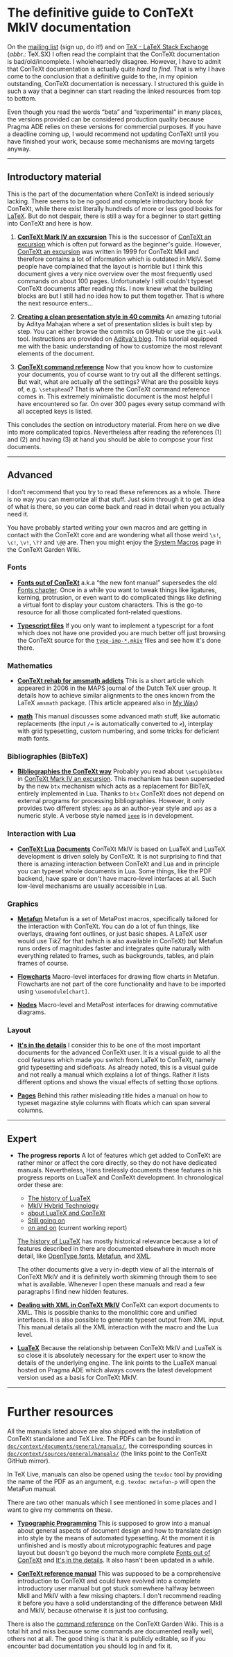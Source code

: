 # The definitive guide to ConTeXt MkIV documentation

On the [mailing list][list] (sign up, do it!) and on [TeX - LaTeX
Stack Exchange][texsx] (*abbr.:* TeX.SX) I often read the complaint
that the ConTeXt documentation is bad/old/incomplete.  I
wholeheartedly disagree.  However, I have to admit that ConTeXt
documentation is actually quite *hard to find*.  That is why I have
come to the conclusion that a definitive guide to the, in my opinion
outstanding, ConTeXt documentation is necessary.  I structured this
guide in such a way that a beginner can start reading the linked
resources from top to bottom.

Even though you read the words “beta” and “experimental” in many
places, the versions provided can be considered production quality
because Pragma ADE relies on these versions for commercial purposes.
If you have a deadline coming up, I would recommend not updating
ConTeXt until you have finished your work, because some mechanisms are
moving targets anyway.

[list]: https://mailman.ntg.nl/mailman/listinfo/ntg-context
[texsx]: https://tex.stackexchange.com

---

## Introductory material

This is the part of the documentation where ConTeXt is indeed
seriously lacking.  There seems to be no good and complete
introductory book for ConTeXt, while there exist literally hundreds of
more or less good books for [LaTeX][latex-docs].  But do not despair,
there is still a way for a beginner to start getting into ConTeXt and
here is how.

[latex-docs]: https://tex.stackexchange.com/questions/11

1. **[ConTeXt Mark IV an excursion][ma-cb-en]** This is the successor
    of [ConTeXt an excursion][mp-cb-en] which is often put forward as
    the beginner's guide.  However, [ConTeXt an excursion][mp-cb-en]
    was written in 1999 for ConTeXt MkII and therefore contains a lot
    of information which is outdated in MkIV.  Some people have
    complained that the layout is horrible but I think this document
    gives a very nice overview over the most frequently used commands
    on about 100 pages.  Unfortunately I still couldn't typeset
    ConTeXt documents after reading this.  I now knew what the
    building blocks are but I still had no idea how to put them
    together.  That is where the next resource enters...

[ma-cb-en]: http://www.pragma-ade.nl/general/manuals/ma-cb-en.pdf
[mp-cb-en]: http://www.pragma-ade.nl/general/manuals/mp-cb-en.pdf

2. **[Creating a clean presentation style in 40 commits][40-commits]**
    An amazing tutorial by Aditya Mahajan where a set of presentation
    slides is built step by step.  You can either browse the commits
    on GitHub or use the `git-walk` tool.  Instructions are provided
    on [Aditya's blog][blog-post].  This tutorial equipped me with the
    basic understanding of how to customize the most relevant elements
    of the document.

[40-commits]: https://github.com/adityam/context-slides-example
[blog-post]: https://adityam.github.io/context-blog/post/presentation-40-commits/

3. **[ConTeXt command reference][setups]** Now that you know how to
    customize your documents, you of course want to try out all the
    different settings.  But wait, what are actually *all* the
    settings?  What are the possible keys of, e.g. `\setuphead`?  That
    is where the ConTeXt command reference comes in.  This extremely
    minimalistic document is the most helpful I have encountered so
    far.  On over 300 pages every setup command with all accepted keys
    is listed.

[setups]: http://www.pragma-ade.nl/general/qrcs/setup-en.pdf

This concludes the section on introductory material.  From here on we
dive into more complicated topics.  Nevertheless after reading the
references (1) and (2) and having (3) at hand you should be able to
compose your first documents.

---

## Advanced

I don't recommend that you try to read these references as a whole.
There is no way you can memorize all that stuff.  Just skim through it
to get an idea of what is there, so you can come back and read in
detail when you actually need it.

You have probably started writing your own macros and are getting in
contact with the ConTeXt core and are wondering what all those weird
`\s!`, `\c!`, `\v!`, `\??` and `\@@` are.  Then you might enjoy the
[System Macros][system] page in the ConTeXt Garden Wiki.

[system]: http://wiki.contextgarden.net/System_Macros

### Fonts

- **[Fonts out of ConTeXt][fonts-mkiv]** a.k.a “the new font manual”
    supersedes the old [Fonts chapter][co-fonts].  Once in a while you
    want to tweak things like ligatures, kerning, protrusion, or even
    want to do complicated things like defining a virtual font to
    display your custom characters.  This is the go-to resource for
    all those complicated font-related questions.

[fonts-mkiv]: http://www.pragma-ade.nl/general/manuals/fonts-mkiv.pdf
[co-fonts]: http://context.aanhet.net/svn/contextman/context-reference/en/co-fonts.pdf

- **[Typescript files][type-imp]** If you only want to implement a
    typescript for a font which does not have one provided you are
    much better off just browsing the ConTeXt source for the
    [`type-imp-*.mkiv`][type-imp] files and see how it's done there.

[type-imp]: https://github.com/contextgarden/context-mirror/tree/beta/tex/context/fonts/mkiv

### Mathematics

- **[ConTeXt rehab for amsmath addicts][amsmath]** This is a short
    article which appeared in 2006 in the MAPS journal of the Dutch
    TeX user group.  It details how to achieve similar alignments to
    the ones known from the LaTeX `amsmath` package.  (This article
    appeared also in [My Way][myway])

[amsmath]: https://www.ntg.nl/maps/34/06.pdf
[myway]: http://dl.contextgarden.net/myway/context-latex-math.pdf

- **[math][math]** This manual discusses some advanced math stuff,
    like automatic replacements (the input `/=` is automatically
    converted to `≠`), interplay with grid typesetting, custom
    numbering, and some tricks for deficient math fonts.

[math]: http://www.pragma-ade.nl/general/manuals/math-mkiv.pdf

### Bibliographies (BibTeX)

- **[Bibliographies the ConTeXt way][mkiv-publications]** Probably
    you read about `\setupbibtex` in [ConTeXt Mark IV an
    excursion][ma-cb-en].  This mechanism has been superseded by the
    new `btx` mechanism which acts as a replacement for BibTeX,
    entirely implemented in Lua.  Thanks to `btx` ConTeXt does not
    depend on external programs for processing bibliographies.
    However, it only provides two different styles: `apa` as an
    author-year style and `aps` as a numeric style.  A verbose style
    named [`ieee`][publ-imp-ieee] is in development.

[mkiv-publications]: http://pragma-ade.nl/general/manuals/mkiv-publications.pdf
[publ-imp-ieee]: https://gist.github.com/adityam/afda949f76676055e7906679599ec937

### Interaction with Lua

- **[ConTeXt Lua Documents][cld-mkiv]** ConTeXt MkIV is based on
    LuaTeX and LuaTeX development is driven solely by ConTeXt.  It is
    not surprising to find that there is amazing interaction between
    ConTeXt and Lua and in principle you can typeset whole documents
    in Lua.  Some things, like the PDF backend, have spare or don't
    have macro-level interfaces at all.  Such low-level mechanisms are
    usually accessible in Lua.

[cld-mkiv]: http://www.pragma-ade.nl/general/manuals/cld-mkiv.pdf

### Graphics

- **[Metafun][metafun]** Metafun is a set of MetaPost macros,
    specifically tailored for the interaction with ConTeXt.  You can
    do a lot of fun things, like overlays, drawing font outlines, or
    just basic shapes.  A LaTeX user would use Ti*k*Z for that (which
    is also available in ConTeXt) but Metafun runs orders of
    magnitudes faster and integrates quite naturally with everything
    related to frames, such as backgrounds, tables, and plain frames
    of course.

- **[Flowcharts][charts-mkiv]** Macro-level interfaces for drawing
    flow charts in Metafun.  Flowcharts are not part of the core
    functionality and have to be imported using `\usemodule[chart]`.

- **[Nodes][nodes]** Macro-level and MetaPost interfaces for drawing
    commutative diagrams.

[metafun]: http://www.pragma-ade.nl/general/manuals/metafun-p.pdf
[charts-mkiv]: http://www.pragma-ade.nl/general/manuals/charts-mkiv.pdf
[nodes]: http://www.pragma-ade.nl/general/manuals/nodes.pdf

### Layout

- **[It's in the details][details]** I consider this to be one of the
    most important documents for the advanced ConTeXt user.  It is a
    visual guide to all the cool features which made you switch from
    LaTeX to ConTeXt, namely grid typesetting and sidefloats.  As
    already noted, this is a visual guide and not really a manual
    which explains a lot of things.  Rather it lists different options
    and shows the visual effects of setting those options.

[details]: http://www.pragma-ade.nl/general/manuals/details.pdf

- **[Pages][pagecolumns]** Behind this rather misleading title hides
    a manual on how to typeset magazine style columns with floats
    which can span several columns.

[pagecolumns]: http://www.pragma-ade.nl/general/manuals/pagecolumns.pdf

---

## Expert

- **The progress reports** A lot of features which get added to
    ConTeXt are rather minor or affect the core directly, so they do
    not have dedicated manuals.  Nevertheless, Hans tirelessly
    documents these features in his progress reports on LuaTeX and
    ConTeXt development.  In chronological order these are:

    - [The history of LuaTeX][mk]
    - [MkIV Hybrid Technology][hybrid]
    - [about LuaTeX and ConTeXt][about]
    - [Still going on][still]
    - [on and on][onandon] (current working report)

    [The history of LuaTeX][mk] has mostly historical relevance
    because a lot of features described in there are documented
    elsewhere in much more detail, like [OpenType fonts][fonts-mkiv],
    [Metafun][metafun], and [XML][xml-mkiv].

    The other documents give a very in-depth view of all the internals
    of ConTeXt MkIV and it is definitely worth skimming through them
    to see what is available.  Whenever I open these manuals and read
    a few paragraphs I find new hidden features.


[mk]: http://www.pragma-ade.nl/general/manuals/mk.pdf
[hybrid]: http://www.pragma-ade.nl/general/manuals/hybrid.pdf
[about]: http://www.pragma-ade.nl/general/manuals/about.pdf
[still]: http://www.pragma-ade.nl/general/manuals/still.pdf
[onandon]: http://www.pragma-ade.nl/general/manuals/onandon.pdf

- **[Dealing with XML in ConTeXt MkIV][xml-mkiv]** ConTeXt can export
    documents to XML.  This is possible thanks to the monolithic core
    and unified interfaces.  It is also possible to generate typeset
    output from XML input.  This manual details all the XML
    interaction with the macro and the Lua level.

[xml-mkiv]: http://www.pragma-ade.nl/general/manuals/xml-mkiv.pdf

- **[LuaTeX][luatex]** Because the relationship between ConTeXt MkIV
    and LuaTeX is so close it is absolutely necessary for the expert
    user to know the details of the underlying engine.  The link
    points to the LuaTeX manual hosted on Pragma ADE which always
    covers the latest development version used as a basis for ConTeXt
    MkIV.

[luatex]: http://www.pragma-ade.nl/general/manuals/luatex.pdf

---

# Further resources

All the manuals listed above are also shipped with the installation of
ConTeXt standalone and TeX Live.  The PDFs can be found in
[`doc/context/documents/general/manuals/`][manuals], the corresponding
sources in [`doc/context/sources/general/manuals/`][sources] (the
links point to the ConTeXt GitHub mirror).

In TeX Live, manuals can also be opened using the `texdoc` tool by
providing the name of the PDF as an argument, e.g. `texdoc metafun-p`
will open the MetaFun manual.

[manuals]: https://github.com/contextgarden/context-mirror/tree/beta/doc/context/documents/general/manuals
[sources]: https://github.com/contextgarden/context-mirror/tree/beta/doc/context/sources/general/manuals

There are two other manuals which I see mentioned in some places and I
want to give my comments on these.

- **[Typographic Programming][style]** This is supposed to grow into a
    manual about general aspects of document design and how to
    translate design into style by the means of automated typesetting.
    At the moment it is unfinished and is mostly about
    microtypographic features and page layout but doesn't go beyond
    the much more complete [Fonts out of ConTeXt][fonts-mkiv] and
    [It's in the details][details].  It also hasn't been updated in
    a while.

- **[ConTeXt reference manual][contextref]** This was supposed to be a
    comprehensive introduction to ConTeXt and could have evolved into
    a complete introductory user manual but got stuck somewhere
    halfway between MkII and MkIV with a few missing chapters.  I
    don't recommend reading it before you have a solid understanding
    of the difference between MkII and MkIV, because otherwise it is
    just too confusing.

[style]: http://www.pragma-ade.com/general/manuals/style.pdf
[contextref]: http://pmrb.free.fr/contextref.pdf

There is also the [command reference][garden] on the ConTeXt Garden
Wiki.  This is a total hit and miss because some commands are
documented really well, others not at all.  The good thing is that it
is publicly editable, so if you encounter bad documentation you should
log in and fix it.

[garden]: http://wiki.contextgarden.net/Category:Commands
